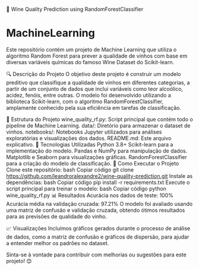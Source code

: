 🍷 Wine Quality Prediction using RandomForestClassifier
# MachineLearning
Este repositório contém um projeto de Machine Learning que utiliza o algoritmo Random Forest para prever a qualidade de vinhos com base em diversas variáveis químicas do famoso Wine Dataset do Scikit-learn.

🔍 Descrição do Projeto
O objetivo deste projeto é construir um modelo preditivo que classifique a qualidade de vinhos em diferentes categorias, a partir de um conjunto de dados que inclui variáveis como teor alcoólico, acidez, fenóis, entre outras. O modelo foi desenvolvido utilizando a biblioteca Scikit-learn, com o algoritmo RandomForestClassifier, amplamente conhecido pela sua eficiência em tarefas de classificação.

📂 Estrutura do Projeto
wine_quality_rf.py: Script principal que contém todo o pipeline de Machine Learning.
data/: Diretório para armazenar o dataset de vinhos.
notebooks/: Notebooks Jupyter utilizados para análises exploratórias e visualizações dos dados.
README.md: Este arquivo explicativo.
🔧 Tecnologias Utilizadas
Python 3.8+
Scikit-learn para a implementação do modelo.
Pandas e NumPy para manipulação de dados.
Matplotlib e Seaborn para visualizações gráficas.
RandomForestClassifier para a criação do modelo de classificação.
🚀 Como Executar o Projeto
Clone este repositório:
bash
Copiar código
git clone https://github.com/leandroralexandre2/wine-quality-prediction.git
Instale as dependências:
bash
Copiar código
pip install -r requirements.txt
Execute o script principal para treinar o modelo:
bash
Copiar código
python wine_quality_rf.py
📊 Resultados
Acurácia nos dados de teste: 100%
Acurácia média na validação cruzada: 97.21%
O modelo foi avaliado usando uma matriz de confusão e validação cruzada, obtendo ótimos resultados para as previsões de qualidade do vinho.

📈 Visualizações
Incluímos gráficos gerados durante o processo de análise de dados, como a matriz de confusão e gráficos de dispersão, para ajudar a entender melhor os padrões no dataset.

Sinta-se à vontade para contribuir com melhorias ou sugestões para este projeto! 😊

